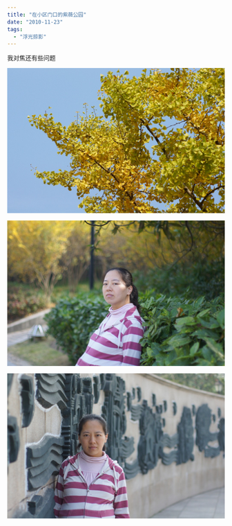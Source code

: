 ```yaml
---
title: "在小区门口的紫薇公园"
date: "2010-11-23"
tags: 
  - "浮光掠影"
---
```


我对焦还有些问题

![DSC00216](images/dsc00216.jpg "DSC00216")

![DSC00219](images/dsc00219.jpg "DSC00219")

![DSC00240](images/dsc00240.jpg "DSC00240")
